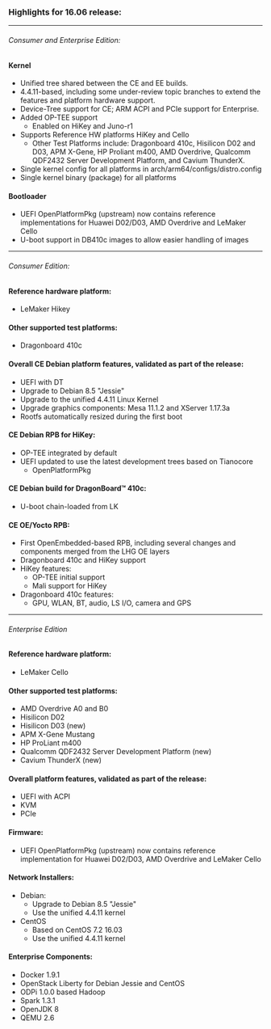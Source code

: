 ### Highlights for 16.06 release:

***

###### Consumer and Enterprise Edition:

#### Kernel

- Unified tree shared between the CE and EE builds.
- 4.4.11-based, including some under-review topic branches to extend the features and platform hardware support.
- Device-Tree support for CE; ARM ACPI and PCIe support for Enterprise.
- Added OP-TEE support
   - Enabled on HiKey and Juno-r1
- Supports Reference HW platforms HiKey and Cello
   - Other Test Platforms include: Dragonboard 410c, Hisilicon D02 and D03, APM X-Gene, HP Proliant m400, AMD Overdrive, Qualcomm QDF2432 Server Development Platform, and Cavium ThunderX.
- Single kernel config for all platforms in arch/arm64/configs/distro.config
- Single kernel binary (package) for all platforms

#### Bootloader

- UEFI OpenPlatformPkg (upstream) now contains reference implementations for Huawei D02/D03, AMD Overdrive and LeMaker Cello
- U-boot support in DB410c images to allow easier handling of images

***

###### Consumer Edition:

#### Reference hardware platform:
- LeMaker Hikey

#### Other supported test platforms:
- Dragonboard 410c

#### Overall CE Debian platform features, validated as part of the release:
- UEFI with DT
- Upgrade to Debian 8.5 "Jessie"
- Upgrade to the unified 4.4.11 Linux Kernel
- Upgrade graphics components: Mesa 11.1.2 and XServer 1.17.3a
- Rootfs automatically resized during the first boot

#### CE Debian RPB for HiKey:
- OP-TEE integrated by default
- UEFI updated to use the latest development trees based on Tianocore 
   - OpenPlatformPkg

#### CE Debian build for DragonBoard™ 410c:
- U-boot chain-loaded from LK

#### CE OE/Yocto RPB:
- First OpenEmbedded-based RPB, including several changes and components merged from the LHG OE layers
- Dragonboard 410c and HiKey support
- HiKey features:
   - OP-TEE initial support
   - Mali support for HiKey
- Dragonboard 410c features:
   - GPU, WLAN, BT, audio, LS I/O, camera and  GPS

***

###### Enterprise Edition

#### Reference hardware platform:
- LeMaker Cello

#### Other supported test platforms:
- AMD Overdrive A0 and B0
- Hisilicon D02 
- Hisilicon D03 (new)
- APM X-Gene Mustang
- HP ProLiant m400
- Qualcomm QDF2432 Server Development Platform (new)
- Cavium ThunderX (new)

#### Overall platform features, validated as part of the release:
- UEFI with ACPI
- KVM
- PCIe

#### Firmware:
- UEFI OpenPlatformPkg (upstream) now contains reference implementation for Huawei D02/D03, AMD Overdrive and LeMaker Cello

#### Network Installers:
- Debian:
   - Upgrade to Debian 8.5 "Jessie"
   - Use the unified 4.4.11 kernel
- CentOS
   - Based on CentOS 7.2 16.03
   - Use the unified 4.4.11 kernel

#### Enterprise Components:
- Docker 1.9.1
- OpenStack Liberty for Debian Jessie and CentOS
- ODPi 1.0.0 based Hadoop
- Spark 1.3.1
- OpenJDK 8
- QEMU 2.6
